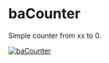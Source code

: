baCounter
=========

Simple counter from xx to 0.

<a href="http://youtu.be/UpQT-fg3q3Y"><img src="http://preprosto.com/downloads/baCounter.png" border="0" alt="baCounter"></a>
